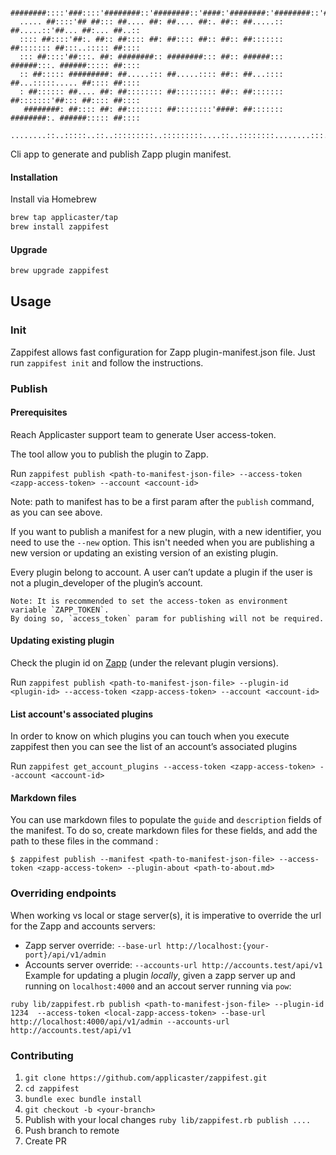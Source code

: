       ########::::'###::::'########::'########::'####:'########:'########::'######::'########:
      ..... ##::::'## ##::: ##.... ##: ##.... ##:. ##:: ##.....:: ##.....::'##... ##:... ##..::
      :::: ##::::'##:. ##:: ##:::: ##: ##:::: ##:: ##:: ##::::::: ##::::::: ##:::..::::: ##::::
      ::: ##::::'##:::. ##: ########:: ########::: ##:: ######::: ######:::. ######::::: ##::::
      :: ##::::: #########: ##.....::: ##.....:::: ##:: ##...:::: ##...:::::..... ##:::: ##::::
      : ##:::::: ##.... ##: ##:::::::: ##::::::::: ##:: ##::::::: ##:::::::'##::: ##:::: ##::::
       ########: ##:::: ##: ##:::::::: ##::::::::'####: ##::::::: ########:. ######::::: ##::::
      ........::..:::::..::..:::::::::..:::::::::....::..::::::::........:::......::::::..:::::

Cli app to generate and publish Zapp plugin manifest.

#### Installation

Install via Homebrew

```bash
brew tap applicaster/tap
brew install zappifest
```

#### Upgrade

```bash
brew upgrade zappifest
```

## Usage

### Init

Zappifest allows fast configuration for Zapp plugin-manifest.json file.
Just run `zappifest init` and follow the instructions.

### Publish

#### Prerequisites

Reach Applicaster support team to generate User access-token.

The tool allow you to publish the plugin to Zapp.

Run `zappifest publish <path-to-manifest-json-file> --access-token <zapp-access-token> --account <account-id>`

Note: path to manifest has to be a first param after the `publish` command, as you can see above.

If you want to publish a manifest for a new plugin, with a new identifier, you need to use the `--new` option.
This isn't needed when you are publishing a new version or updating an existing version of an existing plugin.

Every plugin belong to account.
A user can’t update a plugin if the user is not a plugin_developer of the plugin’s account.

```
Note: It is recommended to set the access-token as environment variable `ZAPP_TOKEN`.
By doing so, `access_token` param for publishing will not be required.
```

#### Updating existing plugin

Check the plugin id on [Zapp](https://zapp.applicaster.com/admin/plugins) (under the relevant plugin versions).

Run `zappifest publish <path-to-manifest-json-file> --plugin-id <plugin-id> --access-token <zapp-access-token> --account <account-id>`

#### List account's associated plugins

In order to know on which plugins you can touch when you execute zappifest then you can see the list of an account’s associated plugins

Run `zappifest get_account_plugins --access-token <zapp-access-token> --account <account-id>`

#### Markdown files

You can use markdown files to populate the `guide` and `description` fields of the manifest. To do so, create markdown files for these fields, and add the path to these files in the command :

```
$ zappifest publish --manifest <path-to-manifest-json-file> --access-token <zapp-access-token> --plugin-about <path-to-about.md>
```

### Overriding endpoints

When working vs local or stage server(s), it is imperative to override the url for the Zapp and accounts servers:

- Zapp server override: `--base-url http://localhost:{your-port}/api/v1/admin`
- Accounts server override: `--accounts-url http://accounts.test/api/v1`
  Example for updating a plugin _locally_, given a zapp server up and running on `localhost:4000` and an accout server running via `pow`:

```
ruby lib/zappifest.rb publish <path-to-manifest-json-file> --plugin-id 1234  --access-token <local-zapp-access-token> --base-url http://localhost:4000/api/v1/admin --accounts-url http://accounts.test/api/v1
```

### Contributing

1. `git clone https://github.com/applicaster/zappifest.git`
2. `cd zappifest`
3. `bundle exec bundle install`
4. `git checkout -b <your-branch>`
5. Publish with your local changes `ruby lib/zappifest.rb publish ....`
6. Push branch to remote
7. Create PR
